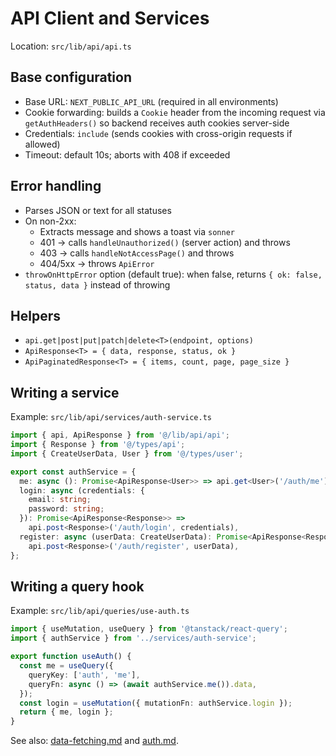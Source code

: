 # API Client and Services

Location: `src/lib/api/api.ts`

## Base configuration

- Base URL: `NEXT_PUBLIC_API_URL` (required in all environments)
- Cookie forwarding: builds a `Cookie` header from the incoming request via `getAuthHeaders()` so backend receives auth cookies server-side
- Credentials: `include` (sends cookies with cross-origin requests if allowed)
- Timeout: default 10s; aborts with 408 if exceeded

## Error handling

- Parses JSON or text for all statuses
- On non-2xx:
  - Extracts message and shows a toast via `sonner`
  - 401 → calls `handleUnauthorized()` (server action) and throws
  - 403 → calls `handleNotAccessPage()` and throws
  - 404/5xx → throws `ApiError`
- `throwOnHttpError` option (default true): when false, returns `{ ok: false, status, data }` instead of throwing

## Helpers

- `api.get|post|put|patch|delete<T>(endpoint, options)`
- `ApiResponse<T> = { data, response, status, ok }`
- `ApiPaginatedResponse<T> = { items, count, page, page_size }`

## Writing a service

Example: `src/lib/api/services/auth-service.ts`

```ts
import { api, ApiResponse } from '@/lib/api/api';
import { Response } from '@/types/api';
import { CreateUserData, User } from '@/types/user';

export const authService = {
  me: async (): Promise<ApiResponse<User>> => api.get<User>('/auth/me'),
  login: async (credentials: {
    email: string;
    password: string;
  }): Promise<ApiResponse<Response>> =>
    api.post<Response>('/auth/login', credentials),
  register: async (userData: CreateUserData): Promise<ApiResponse<Response>> =>
    api.post<Response>('/auth/register', userData),
};
```

## Writing a query hook

Example: `src/lib/api/queries/use-auth.ts`

```ts
import { useMutation, useQuery } from '@tanstack/react-query';
import { authService } from '../services/auth-service';

export function useAuth() {
  const me = useQuery({
    queryKey: ['auth', 'me'],
    queryFn: async () => (await authService.me()).data,
  });
  const login = useMutation({ mutationFn: authService.login });
  return { me, login };
}
```

See also: [data-fetching.md](./data-fetching.md) and [auth.md](./auth.md).
